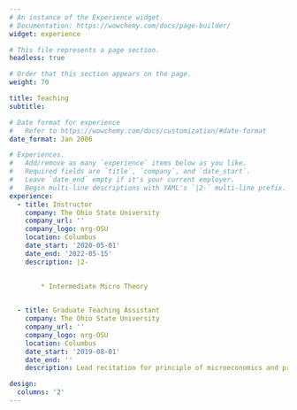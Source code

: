```yaml
---
# An instance of the Experience widget.
# Documentation: https://wowchemy.com/docs/page-builder/
widget: experience

# This file represents a page section.
headless: true

# Order that this section appears on the page.
weight: 70

title: Teaching
subtitle:

# Date format for experience
#   Refer to https://wowchemy.com/docs/customization/#date-format
date_format: Jan 2006

# Experiences.
#   Add/remove as many `experience` items below as you like.
#   Required fields are `title`, `company`, and `date_start`.
#   Leave `date_end` empty if it's your current employer.
#   Begin multi-line descriptions with YAML's `|2-` multi-line prefix.
experience:
  - title: Instructor
    company: The Ohio State University
    company_url: ''
    company_logo: org-OSU
    location: Columbus
    date_start: '2020-05-01'
    date_end: '2022-05-15'
    description: |2-
       
        
        * Intermediate Micro Theory


  - title: Graduate Teaching Assistant
    company: The Ohio State University
    company_url: ''
    company_logo: org-OSU
    location: Columbus
    date_start: '2019-08-01'
    date_end: ''
    description: Lead recitation for principle of microeconomics and principle of macroeconomics.

design:
  columns: '2'
---
```

